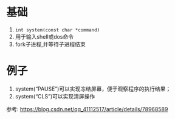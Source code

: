 # 基础
1. `int system(const char *command)`
2. 用于输入shell或dos命令
3. fork子进程,并等待子进程结束



# 例子
1. system(“PAUSE”)可以实现冻结屏幕，便于观察程序的执行结果；
2. system(“CLS”)可以实现清屏操作


参考:
https://blog.csdn.net/qq_41112517/article/details/78968589